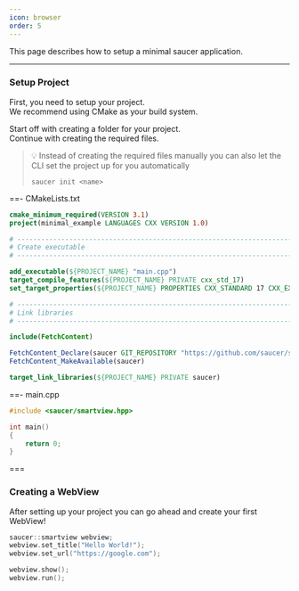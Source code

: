 ```yaml
---
icon: browser
order: 5
---
```


This page describes how to setup a minimal saucer application.

---

### Setup Project
First, you need to setup your project.  
We recommend using CMake as your build system.

Start off with creating a folder for your project.  
Continue with creating the required files.

>💡 Instead of creating the required files manually you can also let the CLI set the project up for you automatically
> ```
> saucer init <name>
> ```

==- CMakeLists.txt
```cmake
cmake_minimum_required(VERSION 3.1)
project(minimal_example LANGUAGES CXX VERSION 1.0)

# --------------------------------------------------------------------------------------------------------
# Create executable
# --------------------------------------------------------------------------------------------------------

add_executable(${PROJECT_NAME} "main.cpp")
target_compile_features(${PROJECT_NAME} PRIVATE cxx_std_17)
set_target_properties(${PROJECT_NAME} PROPERTIES CXX_STANDARD 17 CXX_EXTENSIONS OFF CXX_STANDARD_REQUIRED ON)

# --------------------------------------------------------------------------------------------------------
# Link libraries
# --------------------------------------------------------------------------------------------------------

include(FetchContent)

FetchContent_Declare(saucer GIT_REPOSITORY "https://github.com/saucer/saucer" GIT_TAG dev)
FetchContent_MakeAvailable(saucer)

target_link_libraries(${PROJECT_NAME} PRIVATE saucer)
```
==- main.cpp
```cpp
#include <saucer/smartview.hpp>

int main()
{
    return 0;
}
```
===

### Creating a WebView

After setting up your project you can go ahead and create your first WebView!  

```cpp
saucer::smartview webview;
webview.set_title("Hello World!");
webview.set_url("https://google.com");

webview.show();
webview.run();
```
